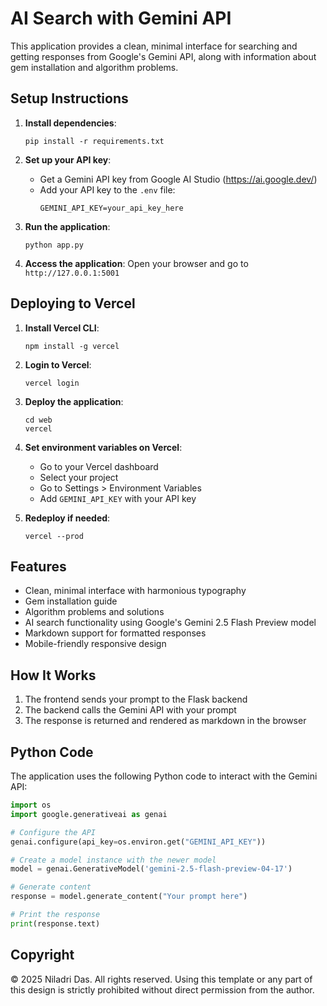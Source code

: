 # AI Search with Gemini API

This application provides a clean, minimal interface for searching and getting responses from Google's Gemini API, along with information about gem installation and algorithm problems.

## Setup Instructions

1. **Install dependencies**:
   ```
   pip install -r requirements.txt
   ```

2. **Set up your API key**:
   - Get a Gemini API key from Google AI Studio (https://ai.google.dev/)
   - Add your API key to the `.env` file:
     ```
     GEMINI_API_KEY=your_api_key_here
     ```

3. **Run the application**:
   ```
   python app.py
   ```

4. **Access the application**:
   Open your browser and go to `http://127.0.0.1:5001`

## Deploying to Vercel

1. **Install Vercel CLI**:
   ```
   npm install -g vercel
   ```

2. **Login to Vercel**:
   ```
   vercel login
   ```

3. **Deploy the application**:
   ```
   cd web
   vercel
   ```

4. **Set environment variables on Vercel**:
   - Go to your Vercel dashboard
   - Select your project
   - Go to Settings > Environment Variables
   - Add `GEMINI_API_KEY` with your API key

5. **Redeploy if needed**:
   ```
   vercel --prod
   ```

## Features

- Clean, minimal interface with harmonious typography
- Gem installation guide
- Algorithm problems and solutions
- AI search functionality using Google's Gemini 2.5 Flash Preview model
- Markdown support for formatted responses
- Mobile-friendly responsive design

## How It Works

1. The frontend sends your prompt to the Flask backend
2. The backend calls the Gemini API with your prompt
3. The response is returned and rendered as markdown in the browser

## Python Code

The application uses the following Python code to interact with the Gemini API:

```python
import os
import google.generativeai as genai

# Configure the API
genai.configure(api_key=os.environ.get("GEMINI_API_KEY"))

# Create a model instance with the newer model
model = genai.GenerativeModel('gemini-2.5-flash-preview-04-17')

# Generate content
response = model.generate_content("Your prompt here")

# Print the response
print(response.text)
```

## Copyright

© 2025 Niladri Das. All rights reserved. Using this template or any part of this design is strictly prohibited without direct permission from the author.
